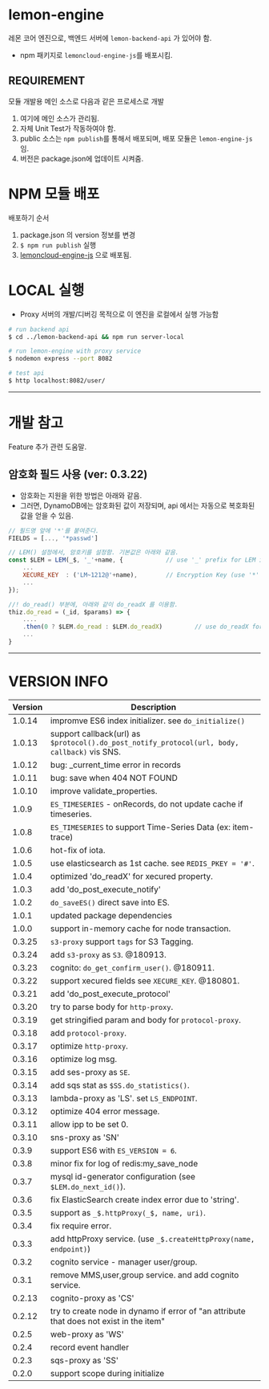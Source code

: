 # lemon-engine

레몬 코어 엔진으로, 백엔드 서버에 `lemon-backend-api` 가 있어야 함.

* npm 패키지로 `lemoncloud-engine-js`를 배포시킴.

## REQUIREMENT

모듈 개발용 메인 소스로 다음과 같은 프로세스로 개발

1. 여기에 메인 소스가 관리됨.
1. 자체 Unit Test가 작동하여야 함.
1. public 소스는 `npm publish`를 통해서 배포되며, 배포 모듈은 `lemon-engine-js` 임.
1. 버전은 package.json에 업데이트 시켜줌.


# NPM 모듈 배포

배포하기 순서

1. package.json 의 version 정보를 변경
1. `$ npm run publish` 실행
1. [lemoncloud-engine-js](https://www.npmjs.com/package/lemoncloud-engine-js) 으로 배포됨.


# LOCAL 실행

* Proxy 서버의 개발/디버깅 목적으로 이 엔진을 로컬에서 실행 가능함

```bash
# run backend api 
$ cd ../lemon-backend-api && npm run server-local

# run lemon-engine with proxy service
$ nodemon express --port 8082

# test api
$ http localhost:8082/user/
```


----------------
# 개발 참고 

Feature 추가 관련 도움말.

## 암호화 필드 사용 (ver: 0.3.22)

- 암호화는 지원을 위한 방법은 아래와 같음.
- 그러면, DynamoDB에는 암호화된 값이 저장되며, api 에서는 자동으로 복호화된 값을 얻을 수 있음.

```js
// 필드명 앞에 '*'를 붙여준다.
FIELDS = [..., '*passwd']

// LEM() 설정에서, 암호키를 설정함. 기본값은 아래와 같음.
const $LEM = LEM(_$, '_'+name, {			// use '_' prefix for LEM instance. 
    ...
    XECURE_KEY  : ('LM~1212@'+name),		// Encryption Key (use '*' prefix at property name)
    ...
});

//! do_read() 부분에, 아래와 같이 do_readX 를 이용함.
thiz.do_read = (_id, $params) => {
    ....
    .then(0 ? $LEM.do_read : $LEM.do_readX)			// use do_readX for decryption.
    ...
}
```


----------------
# VERSION INFO #

| Version   | Description
|--         |--
| 1.0.14    | impromve ES6 index initializer. see `do_initialize()`
| 1.0.13    | support callback(url) as `$protocol().do_post_notify_protocol(url, body, callback)` vis SNS.
| 1.0.12    | bug: _current_time error in records
| 1.0.11    | bug: save when 404 NOT FOUND
| 1.0.10    | improve validate_properties.
| 1.0.9     | `ES_TIMESERIES` - onRecords, do not update cache if timeseries.
| 1.0.8     | `ES_TIMESERIES` to support Time-Series Data (ex: item-trace)
| 1.0.6     | hot-fix of iota.
| 1.0.5     | use elasticsearch as 1st cache. see `REDIS_PKEY = '#'`.
| 1.0.4     | optimized 'do_readX' for xecured property.
| 1.0.3     | add 'do_post_execute_notify'
| 1.0.2     | `do_saveES()` direct save into ES.
| 1.0.1     | updated package dependencies
| 1.0.0     | support in-memory cache for node transaction.
| 0.3.25    | `s3-proxy` support `tags` for S3 Tagging.
| 0.3.24    | add `s3-proxy` as `S3`. @180913.
| 0.3.23    | cognito: `do_get_confirm_user()`. @180911.
| 0.3.22    | support xecured fields see `XECURE_KEY`. @180801.
| 0.3.21    | add 'do_post_execute_protocol'
| 0.3.20    | try to parse body for `http-proxy`.
| 0.3.19    | get stringified param and body for `protocol-proxy`.
| 0.3.18    | add `protocol-proxy`.
| 0.3.17    | optimize `http-proxy`.
| 0.3.16    | optimize log msg.
| 0.3.15    | add ses-proxy as `SE`.
| 0.3.14    | add sqs stat as `$SS.do_statistics()`.
| 0.3.13    | lambda-proxy as 'LS'. set `LS_ENDPOINT`.
| 0.3.12    | optimize 404 error message.
| 0.3.11    | allow ipp to be set 0. 
| 0.3.10    | sns-proxy as 'SN'
| 0.3.9     | support ES6 with `ES_VERSION = 6`.
| 0.3.8     | minor fix for log of redis:my_save_node
| 0.3.7     | mysql id-generator configuration (see `$LEM.do_next_id()`).
| 0.3.6     | fix ElasticSearch create index error due to 'string'.
| 0.3.5     | support as `_$.httpProxy(_$, name, uri)`.
| 0.3.4     | fix require error.
| 0.3.3     | add httpProxy service. (use `_$.createHttpProxy(name, endpoint)`)
| 0.3.2     | cognito service - manager user/group.
| 0.3.1     | remove MMS,user,group service. and add cognito service.
| 0.2.13    | cognito-proxy as 'CS'
| 0.2.12    | try to create node in dynamo if error of "an attribute that does not exist in the item"
| 0.2.5     | web-proxy as 'WS'
| 0.2.4     | record event handler
| 0.2.3     | sqs-proxy as 'SS'
| 0.2.0     | support scope during initialize

